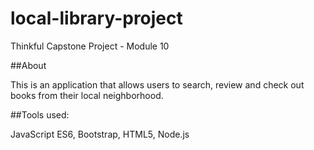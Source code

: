 # local-library-project
Thinkful Capstone Project - Module 10

##About

This is an application that allows users to search, review and check out books from their local neighborhood.

##Tools used:

JavaScript ES6, Bootstrap, HTML5, Node.js
